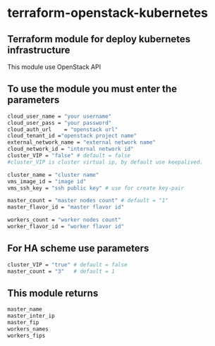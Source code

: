 # terraform-openstack-kubernetes
## Terraform module for deploy kubernetes infrastructure
This module use OpenStack API

## To use the module you must enter the parameters
```bash
cloud_user_name = "your username"
cloud_user_pass = "your password"
cloud_auth_url    = "openstack url"
cloud_tenant_id ="openstack project name"
external_network_name = "external network name"
cloud_network_id = "internal network id"
cluster_VIP = "false" # default = false
#cluster_VIP is cluster virtual ip, by default use keepalived.

cluster_name = "cluster name"
vms_image_id = "image id"
vms_ssh_key = "ssh public key" # use for create key-pair

master_count = "master nodes count" # default = "1"
master_flavor_id = "master flavor id"

workers_count = "worker nodes count"
worker_flavor_id = "worker flavor id"
```
## For HA scheme use parameters
```bash
cluster_VIP = "true" # default = false
master_count = "3"   # default = 1
```
## This module returns
```bash
master_name
master_inter_ip
master_fip
workers_names
workers_fips
``` 
